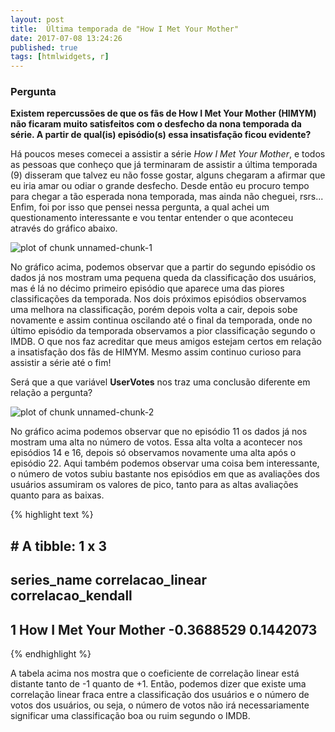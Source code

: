 ```yaml
---
layout: post
title:  Última temporada de "How I Met Your Mother"
date: 2017-07-08 13:24:26
published: true
tags: [htmlwidgets, r]
---
```




### Pergunta 

**Existem repercussões de que os fãs de How I Met Your Mother (HIMYM) não ficaram muito satisfeitos com o desfecho da nona temporada da série. A partir de qual(is) episódio(s) essa insatisfação ficou evidente?** 

Há poucos meses comecei a assistir a série *How I Met Your Mother*, e todos as pessoas que conheço que já terminaram de assistir a última temporada (9) disseram que talvez eu não fosse gostar, alguns chegaram a afirmar que eu iria amar ou odiar o grande desfecho. Desde então eu procuro tempo para chegar a tão esperada nona temporada, mas ainda não cheguei, rsrs... Enfim, foi por isso que pensei nessa pergunta, a qual achei um questionamento interessante e vou tentar entender o que aconteceu através do gráfico abaixo.

![plot of chunk unnamed-chunk-1](/portfolioad1/figure/source/prob1-cp4-2/2017-07-06-prob1-cp4-2/unnamed-chunk-1-1.png)

No gráfico acima, podemos observar que a partir do segundo episódio os dados já nos mostram uma pequena queda da classificação dos usuários, mas é lá no décimo primeiro episódio que aparece uma das piores classificações da temporada. Nos dois próximos episódios observamos uma melhora na classificação, porém depois volta a cair, depois sobe novamente e assim continua oscilando até o final da temporada, onde no último episódio da temporada observamos a pior classificação segundo o IMDB. O que nos faz acreditar que meus amigos estejam certos em relação a insatisfação dos fãs de HIMYM. Mesmo assim continuo curioso para assistir a série até o fim!

Será que a que variável **UserVotes** nos traz uma conclusão diferente em relação a pergunta?  

![plot of chunk unnamed-chunk-2](/portfolioad1/figure/source/prob1-cp4-2/2017-07-06-prob1-cp4-2/unnamed-chunk-2-1.png)

No gráfico acima podemos observar que no episódio 11 os dados já nos mostram uma alta no número de votos. Essa alta volta a acontecer nos episódios 14 e 16, depois só observamos novamente uma alta após o episódio 22. Aqui também podemos observar uma coisa bem interessante, o número de votos subiu bastante nos episódios em que as avaliações dos usuários assumiram os valores de pico, tanto para as altas avaliações quanto para as baixas. 


{% highlight text %}
## # A tibble: 1 x 3
##             series_name correlacao_linear correlacao_kendall
##                   <chr>             <dbl>              <dbl>
## 1 How I Met Your Mother        -0.3688529          0.1442073
{% endhighlight %}

A tabela acima nos mostra que o coeficiente de correlação linear está distante tanto de -1 quanto de +1. Então, podemos dizer que existe uma correlação linear fraca entre a classificação dos usuários e o número de votos dos usuários, ou seja, o número de votos não irá necessariamente significar uma classificação boa ou ruim segundo o IMDB.
